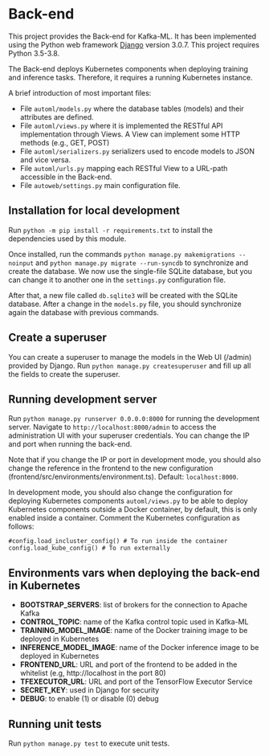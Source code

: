 # Back-end

This project provides the Back-end for Kafka-ML. It has been implemented using the Python web framework [Django](https://www.djangoproject.com/) version 3.0.7. This project requires Python 3.5-3.8.

The Back-end deploys Kubernetes components when deploying training and inference tasks. Therefore, it requires a running Kubernetes instance.

A brief introduction of most important files:
- File `automl/models.py` where the database tables (models) and their attributes are defined.
- File `automl/views.py` where it is implemented the RESTful API implementation through Views. A View can implement some HTTP methods (e.g., GET, POST)
- File `automl/serializers.py` serializers used to encode models to JSON and vice versa.
- File `automl/urls.py` mapping each RESTful View to a URL-path accessible in the Back-end.
- File `autoweb/settings.py` main configuration file.

## Installation for local development
Run `python -m pip install -r requirements.txt` to install the dependencies used by this module. 

Once installed, run the commands `python manage.py makemigrations --noinput` and `python manage.py migrate --run-syncdb` to synchronize and create the database. We now use the single-file SQLite database, but you can change it to another one in the `settings.py` configuration file. 

After that, a new file called `db.sqlite3` will be created with the SQLite database. After a change in the `models.py` file, you should synchronize again the database with previous commands.

## Create a superuser
You can create a superuser to manage the models in the Web UI (/admin) provided by Django. Run `python manage.py createsuperuser` and fill up all the fields to create the superuser.

## Running development server

Run `python manage.py runserver 0.0.0.0:8000` for running the development server. Navigate to `http://localhost:8000/admin` to access the administration UI with your superuser credentials. You can change the IP and port when running the back-end. 

Note that if you change the IP or port in development mode, you should also change the reference in the frontend to the new configuration (frontend/src/environments/environment.ts). Default: `localhost:8000`.

In development mode, you should also change the configuration for deploying Kubernetes components `automl/views.py` to be able to deploy Kubernetes components outside a Docker container, by default, this is only enabled inside a container. Comment the Kubernetes configuration as follows:

```
#config.load_incluster_config() # To run inside the container
config.load_kube_config() # To run externally
```

## Environments vars when deploying the back-end in Kubernetes
- **BOOTSTRAP_SERVERS**: list of brokers for the connection to Apache Kafka
- **CONTROL_TOPIC**: name of the Kafka control topic used in Kafka-ML
- **TRAINING_MODEL_IMAGE**: name of the Docker training image to be deployed in Kubernetes
- **INFERENCE_MODEL_IMAGE**: name of the Docker inference image to be deployed in Kubernetes
- **FRONTEND_URL**: URL and port of the frontend to be added in the whitelist (e.g, http://localhost in the port 80)
- **TFEXECUTOR_URL**: URL and port of the TensorFlow Executor Service
- **SECRET_KEY**: used in Django for security
- **DEBUG**: to enable (1) or disable (0) debug

## Running unit tests

Run `python manage.py test` to execute unit tests.
